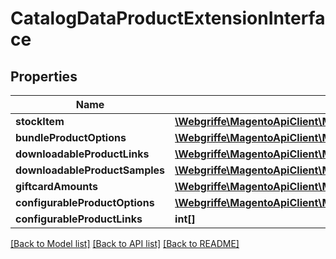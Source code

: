 # CatalogDataProductExtensionInterface

## Properties
Name | Type | Description | Notes
------------ | ------------- | ------------- | -------------
**stockItem** | [**\Webgriffe\MagentoApiClient\Model\CatalogInventoryDataStockItemInterface**](CatalogInventoryDataStockItemInterface.md) |  | [optional] 
**bundleProductOptions** | [**\Webgriffe\MagentoApiClient\Model\BundleDataOptionInterface[]**](BundleDataOptionInterface.md) |  | [optional] 
**downloadableProductLinks** | [**\Webgriffe\MagentoApiClient\Model\DownloadableDataLinkInterface[]**](DownloadableDataLinkInterface.md) |  | [optional] 
**downloadableProductSamples** | [**\Webgriffe\MagentoApiClient\Model\DownloadableDataSampleInterface[]**](DownloadableDataSampleInterface.md) |  | [optional] 
**giftcardAmounts** | [**\Webgriffe\MagentoApiClient\Model\GiftCardDataGiftcardAmountInterface[]**](GiftCardDataGiftcardAmountInterface.md) |  | [optional] 
**configurableProductOptions** | [**\Webgriffe\MagentoApiClient\Model\ConfigurableProductDataOptionInterface[]**](ConfigurableProductDataOptionInterface.md) |  | [optional] 
**configurableProductLinks** | **int[]** |  | [optional] 

[[Back to Model list]](../README.md#documentation-for-models) [[Back to API list]](../README.md#documentation-for-api-endpoints) [[Back to README]](../README.md)


